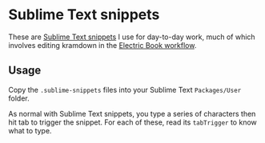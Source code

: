 # Sublime Text snippets

These are [Sublime Text snippets](http://docs.sublimetext.info/en/latest/extensibility/snippets.html) I use for day-to-day work, much of which involves editing kramdown in the [Electric Book workflow](http://electricbook.works).

## Usage

Copy the `.sublime-snippets` files into your Sublime Text `Packages/User` folder. 

As normal with Sublime Text snippets, you type a series of characters then hit tab to trigger the snippet. For each of these, read its `tabTrigger` to know what to type.
